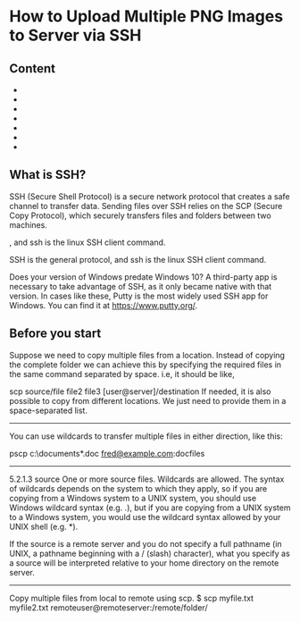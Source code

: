 # How to Upload Multiple PNG Images to Server via SSH

## Content

- 
-
-
-
-
-
-

## What is SSH?

SSH (Secure Shell Protocol) is a secure network protocol that creates a safe channel to transfer data. Sending files over SSH relies on the SCP (Secure Copy Protocol), which securely transfers files and folders between two machines.




, and ssh is the linux SSH client command.

SSH is the general protocol, and ssh is the linux SSH client command.



Does your version of Windows predate Windows 10? A third-party app is necessary to take advantage of SSH, as it only became native with that version. In cases like these, Putty is the most widely used SSH app for Windows. You can find it at https://www.putty.org/.

## Before you start





Suppose we need to copy multiple files from a location. Instead of copying the complete folder we can achieve this by specifying the required files in the same command separated by space. i.e, it should be like,

scp source/file file2 file3 [user@server]/destination
If needed, it is also possible to copy from different locations. We just need to provide them in a space-separated list.

-------------
You can use wildcards to transfer multiple files in either direction, like this:

pscp c:\documents\*.doc fred@example.com:docfiles

---------

5.2.1.3 source
One or more source files. Wildcards are allowed. The syntax of wildcards depends on the system to which they apply, so if you are copying from a Windows system to a UNIX system, you should use Windows wildcard syntax (e.g. *.*), but if you are copying from a UNIX system to a Windows system, you would use the wildcard syntax allowed by your UNIX shell (e.g. *).

If the source is a remote server and you do not specify a full pathname (in UNIX, a pathname beginning with a / (slash) character), what you specify as a source will be interpreted relative to your home directory on the remote server.

-----------

Copy multiple files from local to remote using scp.
$ scp myfile.txt myfile2.txt remoteuser@remoteserver:/remote/folder/


